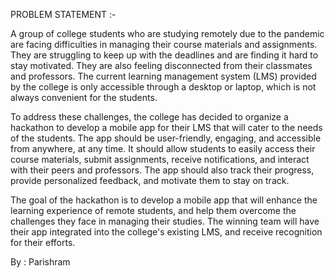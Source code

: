 PROBLEM STATEMENT :-

A group of college students who are studying remotely due to the pandemic are facing difficulties in managing their course materials and assignments. They are struggling to keep up with the deadlines and are finding it hard to stay motivated. They are also feeling disconnected from their classmates and professors. The current learning management system (LMS) provided by the college is only accessible through a desktop or laptop, which is not always convenient for the students.

To address these challenges, the college has decided to organize a hackathon to develop a mobile app for their LMS that will cater to the needs of the students. The app should be user-friendly, engaging, and accessible from anywhere, at any time. It should allow students to easily access their course materials, submit assignments, receive notifications, and interact with their peers and professors. The app should also track their progress, provide personalized feedback, and motivate them to stay on track.

The goal of the hackathon is to develop a mobile app that will enhance the learning experience of remote students, and help them overcome the challenges they face in managing their studies. The winning team will have their app integrated into the college's existing LMS, and receive recognition for their efforts.

By : Parishram 
